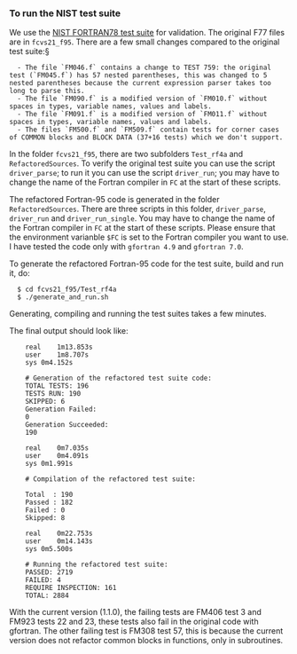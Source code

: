 ### To run the NIST test suite

We use the [NIST FORTRAN78 test suite](ftp://ftp.fortran-2000.com/fcvs21_f95.tar.bz2) for validation. The original F77 files are in `fcvs21_f95`. There are a few small changes compared to the original test suite:§

      - The file `FM046.f` contains a change to TEST 759: the original test (`FM045.f`) has 57 nested parentheses, this was changed to 5 nested parentheses because the current expression parser takes too long to parse this.
      - The file `FM090.f` is a modified version of `FM010.f` without spaces in types, variable names, values and labels.
      - The file `FM091.f` is a modified version of `FM011.f` without spaces in types, variable names, values and labels.
      - The files `FM500.f` and `FM509.f` contain tests for corner cases of COMMON blocks and BLOCK DATA (37+16 tests) which we don't support.

In the folder `fcvs21_f95`, there are two subfolders `Test_rf4a` and  `RefactoredSources`. To verify the original test suite you can use the script `driver_parse`; to run it you can use the script `driver_run`; you may have to change the name of the Fortran compiler in `FC` at the start of these scripts.

The refactored Fortran-95 code is generated in the folder `RefactoredSources`. There are three scripts in this folder, `driver_parse`, `driver_run` and `driver_run_single`. You may have to change the name of the Fortran compiler in `FC` at the start of these scripts. Please ensure that the environment varianble `$FC` is set to the Fortran compiler you want to use. I have tested the code only with `gfortran 4.9` and `gfortran 7.0`.


To generate the refactored Fortran-95 code for the test suite, build and run it, do:

      $ cd fcvs21_f95/Test_rf4a
      $ ./generate_and_run.sh

Generating, compiling and running the test suites takes a few minutes.

The final output should look like:

        real	1m13.853s
        user	1m8.707s
        sys	0m4.152s

        # Generation of the refactored test suite code:
        TOTAL TESTS: 196
        TESTS RUN: 190
        SKIPPED: 6
        Generation Failed:
        0
        Generation Succeeded:
        190

        real	0m7.035s
        user	0m4.091s
        sys	0m1.991s

        # Compilation of the refactored test suite:

        Total  : 190
        Passed : 182
        Failed : 0
        Skipped: 8

        real	0m22.753s
        user	0m14.143s
        sys	0m5.500s

        # Running the refactored test suite:
        PASSED: 2719
        FAILED: 4
        REQUIRE INSPECTION: 161
        TOTAL: 2884

With the current version (1.1.0), the failing tests are FM406 test 3 and FM923 tests 22 and 23, these tests also fail in the original code with gfortran.
The other failing test is FM308 test 57, this is because the current version does not refactor common blocks in functions, only in subroutines.

